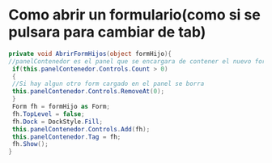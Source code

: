 # Como abrir un formulario(como si se pulsara para cambiar de tab)

```csharp
private void AbrirFormHijos(object formHijo){
//panelContenedor es el panel que se encargara de contener el nuevo formulario
 if(this.panelContenedor.Controls.Count > 0)
 {
 //Si hay algun otro form cargado en el panel se borra
 this.panelContenedor.Controls.RemoveAt(0);
 }
 Form fh = formHijo as Form;
 fh.TopLevel = false;
 fh.Dock = DockStyle.Fill;
 this.panelContenedor.Controls.Add(fh);
 this.panelContenedor.Tag = fh;
 fh.Show();
}
```
